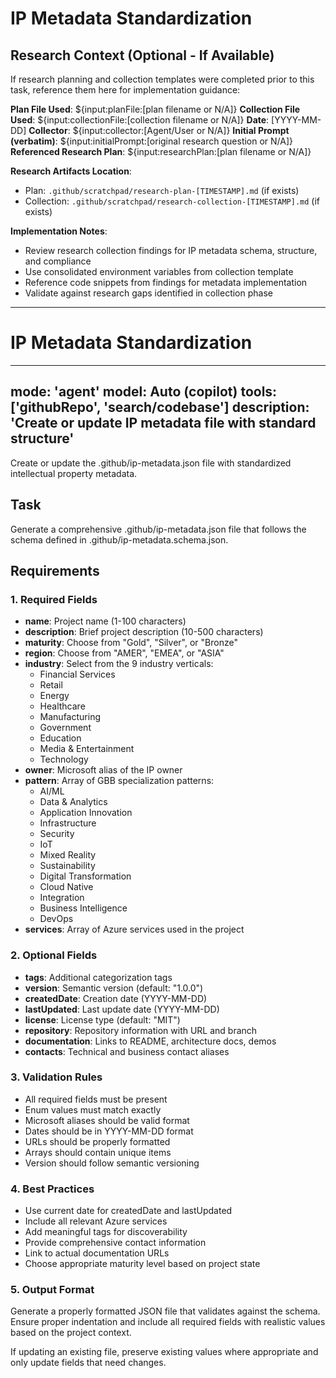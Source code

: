 # IP Metadata Standardization
## Research Context (Optional - If Available)

If research planning and collection templates were completed prior to this task, reference them here for implementation guidance:

**Plan File Used**: ${input:planFile:[plan filename or N/A]}
**Collection File Used**: ${input:collectionFile:[collection filename or N/A]}
**Date**: [YYYY-MM-DD]
**Collector**: ${input:collector:[Agent/User or N/A]}
**Initial Prompt (verbatim)**: ${input:initialPrompt:[original research question or N/A]}
**Referenced Research Plan**: ${input:researchPlan:[plan filename or N/A]}

**Research Artifacts Location**: 
- Plan: `.github/scratchpad/research-plan-[TIMESTAMP].md` (if exists)
- Collection: `.github/scratchpad/research-collection-[TIMESTAMP].md` (if exists)

**Implementation Notes**: 
- Review research collection findings for IP metadata schema, structure, and compliance
- Use consolidated environment variables from collection template
- Reference code snippets from findings for metadata implementation
- Validate against research gaps identified in collection phase

---
# IP Metadata Standardization
---
mode: 'agent'
model: Auto (copilot)
tools: ['githubRepo', 'search/codebase']
description: 'Create or update IP metadata file with standard structure'
---

Create or update the .github/ip-metadata.json file with standardized intellectual property metadata.

## Task
Generate a comprehensive .github/ip-metadata.json file that follows the schema defined in .github/ip-metadata.schema.json.

## Requirements

### 1. Required Fields
- **name**: Project name (1-100 characters)
- **description**: Brief project description (10-500 characters) 
- **maturity**: Choose from "Gold", "Silver", or "Bronze"
- **region**: Choose from "AMER", "EMEA", or "ASIA"
- **industry**: Select from the 9 industry verticals:
  - Financial Services
  - Retail
  - Energy
  - Healthcare
  - Manufacturing
  - Government
  - Education
  - Media & Entertainment
  - Technology
- **owner**: Microsoft alias of the IP owner
- **pattern**: Array of GBB specialization patterns:
  - AI/ML
  - Data & Analytics
  - Application Innovation
  - Infrastructure
  - Security
  - IoT
  - Mixed Reality
  - Sustainability
  - Digital Transformation
  - Cloud Native
  - Integration
  - Business Intelligence
  - DevOps
- **services**: Array of Azure services used in the project

### 2. Optional Fields
- **tags**: Additional categorization tags
- **version**: Semantic version (default: "1.0.0")
- **createdDate**: Creation date (YYYY-MM-DD)
- **lastUpdated**: Last update date (YYYY-MM-DD)
- **license**: License type (default: "MIT")
- **repository**: Repository information with URL and branch
- **documentation**: Links to README, architecture docs, demos
- **contacts**: Technical and business contact aliases

### 3. Validation Rules
- All required fields must be present
- Enum values must match exactly
- Microsoft aliases should be valid format
- Dates should be in YYYY-MM-DD format
- URLs should be properly formatted
- Arrays should contain unique items
- Version should follow semantic versioning

### 4. Best Practices
- Use current date for createdDate and lastUpdated
- Include all relevant Azure services
- Add meaningful tags for discoverability
- Provide comprehensive contact information
- Link to actual documentation URLs
- Choose appropriate maturity level based on project state

### 5. Output Format
Generate a properly formatted JSON file that validates against the schema. Ensure proper indentation and include all required fields with realistic values based on the project context.

If updating an existing file, preserve existing values where appropriate and only update fields that need changes.